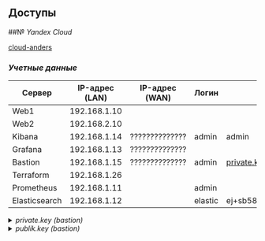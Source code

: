 ## Доступы

##№ *Yandex Cloud*

[cloud-anders](https://console.cloud.yandex.ru/cloud/b1gcvt5l6bsrvg3nfac5)

### *Учетные данные*

| Сервер        | IP-адрес (LAN) | IP-адрес (WAN) | Логин   | Пароль                                                                         | 
| ------------- | -------------- | -------------- | ------- | ------------------------------------------------------------------------------ |
| Web1          | 192.168.1.10   |                |         |                                                                                |
| Web2          | 192.168.2.10   |                |         |                                                                                |
| Kibana        | 192.168.1.14   | ?????????????? | admin   | admin                                                                          |
| Grafana       | 192.168.1.13   | ?????????????? |         |                                                                                |
| Bastion       | 192.168.1.15   | ?????????????? | admin   | [private.key](https://github.com/Anders1994/Diplom/files/12436252/private.zip) |
| Terraform     | 192.168.1.26   |                |         |                                                                                |
| Prometheus    | 192.168.1.11   |                | admin   |                                                                                |
| Elasticsearch | 192.168.1.12   |                | elastic | ej+sb58L*D5oS53X55e9                                                           |
                                                                            
<details>

*<summary>private.key (bastion)</summary>*

``` GO

PuTTY-User-Key-File-3: ssh-rsa
Encryption: none
Comment: rsa-key-20230821
Public-Lines: 6
AAAAB3NzaC1yc2EAAAADAQABAAABAQDCtAda4X6uzM8J2IvQrJhixXrLrov1OCjA
DgwYqlPz9rUMG7glFeOJFf1YiQSJArRymqED/dIj0hYhBxfBvrZLnG+P3rEi0Usd
lM0CEEn5pMlRZdvg3/EQvarNL88exchWOjSyDE7xBinLr+SANuLl4x8bV5YwPK2y
UUNyw6taDYfHJBOpMMsKOBYj6PYg6dBSZs/+XwIbZVoRL8XLIq1YfC75Ao/MF/hm
B3mPwkHssmWWUIPtu/eU0jr1EbwPdjZfaIMpkLtIzcP1JRyBXWqJ4mR+OhycYlEN
W+0TJcQ/EVrV1VObOfPbS1chUwBlvw3Eut+ILtPN2NPT6unVdSKR
Private-Lines: 14
AAABAHmGNmUCA7kEumDx2OqJH5/elHNW4aJPyBd/bQtkHHxUStJg5sG29MrWf8dn
1f3SQ2CYpNFB9oxHD2rT638REuUEohlRLIyHx3OSMZcNJa78rG7yvZeRDvyc9WOW
aJdTaWRwdf1/czI635FzmpJwL5S++uZs95/p75wx3oBeIrBUUuN1lP1mlC9i0uNH
HV1xmRNXO55Nlp8VFTlO8QZTuUshSsGHKvtH+F/5gEnPdwif/CDRzTvZb5ZmQ2XB
bc6jcGBIgRBkof9Nv5seCy7uWO25u6P0/TBK8b7JOIn/oho5kNi+sQKaJO4Obuj+
me0WXfnEHKBSpIjaA1/uO+RE+EEAAACBAPvyJmmZO8Gw7o5Y2N+SnWEUmpIzoVaV
SkEBcYEm6dtlbZpmGWwVGe3JaB93QBKBf+6g2Pilrki7oxVob0nMFlnCHmYTN41u
xB8VhUBtGU3bUD0+tIQ9rvbLtz5wdT/Z8sKLVyHCG0iZ5E02u35G8Ja4TTL/4tdh
SGsMUbstmyfpAAAAgQDF1hOvUDCbSekHyH8zuQf7riv5915Hp4CmrjLfZDACunVj
S9wJmH7V1cTLWIow0e9Z4i9tmzX/NRIr6f4ECi1oDBBiSYAMMCrboqndb/kv83ph
sOhdSfDNuCpHPTInMhv9rnLkwVlzaRWyzyoP0zc2J4IK6AreRJtly3ZWKW0kaQAA
AIEA0l6TGOxqc1XxBHU6tnzZ18QddbaeNZ1rITa0SWiNh8A5JMmd1tLH2kMvTT7W
tPe0w7sAyQs3rmTmSdDEOWHpm7v78O7buK4g++r7RWC3vJM4t1k4m4jsSaYeSm5S
GXrfSd35nW/jNqOS4P974JaAS7uUm0UlhxLxgegNyWOxaY4=
Private-MAC: 955142b6b7ea5fcfef5e4273ea8777d6dcfd6c5f938df8ea80c84d0485d4e8a9
```
</details>

<details>

*<summary>publik.key (bastion)</summary>*

``` GO

ssh-rsa AAAAB3NzaC1yc2EAAAADAQABAAABAQCJ2oUvBH5WMNppeVg+dIKlnN+bjlTn5Ni+zK0A0sMaR+nL44Cw+Mh9cL0cp70F+P+IlfkAWVULgkCZgju7KGrMxnrnyPVFpiA2TjbMy9pHqpCydbEZlni6p2NoauymTtEZXPcCHXYA2slbKl/zaoJhuFub2P2w5TpPLXIch7fhXXI3AYDftECs33v82vZhsRacMGOQtVaKBYbIup0+TXErWoRkB1iuHnEEUvCnxbHSoKGn0rAwd7B1WuCeRsJMCRF88i9ED+gCgg3c0vUZjxCzjhTSxqjcxn9vQtDQ/MUKVYUcLN6mfZlDiNZVXHzy6c9xsOQOFH2Eat/6gwOndk03 rsa-key-20230824
```
</details>